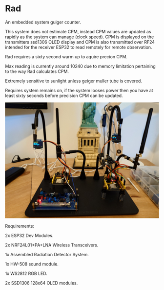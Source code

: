 # Rad

An embedded system guiger counter.


This system does not estimate CPM, instead CPM values are updated as rapidly as the system can manage (clock speed).
CPM is displayed on the transmitters ssd1306 OLED display and CPM is also transmitted over RF24 intended for the
receiver ESP32 to read remotely for remote observation.

Rad requires a sixty second warm up to aquire precion CPM.

Max reading is currently around 10240 due to memory limitation pertaining to the way Rad calculates CPM.

Extremely sensitive to sunlight unless geiger muller tube is covered. 

Requires system remains on, if the system looses power then you have at least sixty seconds before precision CPM can
be updated.


![plot](./DSC_0000_BURST20240608185435562.JPG)


Requirements:

2x ESP32 Dev Modules.

2x NRF24L01+PA+LNA Wireless Transceivers.

1x Assembled Radiation Detector System.

1x HW-508 sound module.

1x WS2812 RGB LED.

2x SSD1306 128x64 OLED modules.
